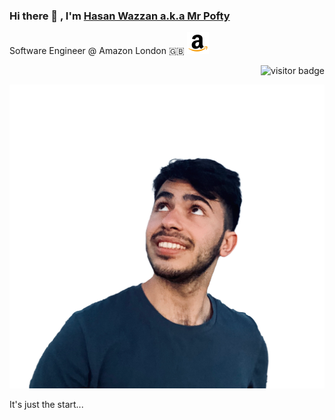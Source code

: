 ### Hi there 👋 , I'm [Hasan Wazzan a.k.a Mr Pofty](https://www.github.com/MrPofty)
Software Engineer @ Amazon London 🇬🇧 <img src="amazon-icon-small.png"/>

<p  align="right"><img src="https://visitor-badge.laobi.icu/badge?page_id=MrPofty" alt="visitor badge"/></p>



![Hasan Wazzan](personal-photo.png)


It's just the start...
